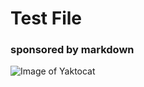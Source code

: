 # Test File
### sponsored by markdown
![Image of Yaktocat](https://octodex.github.com/images/yaktocat.png)
